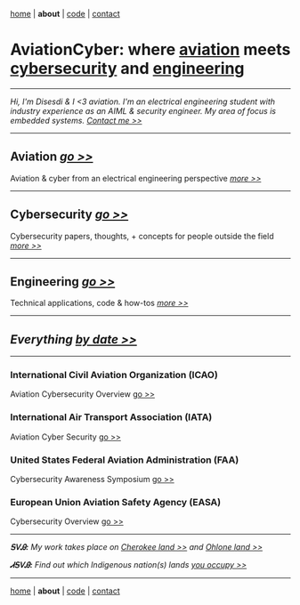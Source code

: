 [home](https://disesdi.github.io/) | **about** | <a href="https://github.com/disesdi/" target="_blank" rel="noopener noreferrer">code</a> | [contact](https://disesdi.github.io/contact.html) 

# AviationCyber: where [aviation](https://disesdi.github.io/aviation.html) meets [cybersecurity](https://disesdi.github.io/security.html) and [engineering](https://disesdi.github.io/engineering.html)

-----


*Hi, I'm Disesdi & I <3 aviation. I'm an electrical engineering student with industry experience as an AIML & security engineer. My area of focus is embedded systems. [Contact me >>](https://disesdi.github.io/contact.html)*


-------


## Aviation  [*go >>*](https://disesdi.github.io/aviation.html) 

Aviation & cyber from an electrical engineering perspective [*more >>*](https://disesdi.github.io/aviation.html)

-------

## Cybersecurity  [*go >>*](https://disesdi.github.io/security.html) 

Cybersecurity papers, thoughts, + concepts for people outside the field   [*more >>*](https://disesdi.github.io/security.html)

-------

## Engineering  [*go >>*](https://disesdi.github.io/engineering.html) 

Technical applications, code & how-tos  [*more >>*](https://disesdi.github.io/engineering.html)

-------

## *Everything [by date >>](https://disesdi.github.io/by_date.html)*

-------

### International Civil Aviation Organization (ICAO) 

Aviation Cybersecurity Overview <a href="https://www.icao.int/aviationcybersecurity/Pages/default.aspx" target="_blank" rel="noopener noreferrer">go >></a>

### International Air Transport Association (IATA) 

Aviation Cyber Security <a href="https://www.iata.org/en/programs/security/cyber-security/)" target="_blank" rel="noopener noreferrer">go >></a>

### United States Federal Aviation Administration (FAA) 

Cybersecurity Awareness Symposium <a href="https://www.faa.gov/air_traffic/technology/cas" target="_blank" rel="noopener noreferrer">go >></a>   

### European Union Aviation Safety Agency (EASA) 

Cybersecurity Overview <a href="https://www.easa.europa.eu/en/domains/cyber-security/overview" target="_blank" rel="noopener noreferrer">go >></a> 

-------


***ᎦᏙᎯ:*** *My work takes place on <a href="https://ebci.com/" target="_blank" rel="noopener noreferrer">Cherokee land >></a> and <a href="https://indigenousengineering.github.io/about/land.html">Ohlone land >></a>*

***ᏗᎦᏙᎯ:*** *Find out which Indigenous nation(s) lands <a href="https://native-land.ca/" target="_blank" rel="noopener noreferrer">you occupy >> </a>*

-------

[home](https://disesdi.github.io/) | **about** | <a href="https://github.com/disesdi/" target="_blank" rel="noopener noreferrer">code</a> | [contact](https://disesdi.github.io/contact.html)
